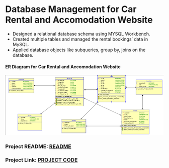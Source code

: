 # Database Management for Car Rental and Accomodation Website
* Designed a relational database schema using MYSQL Workbench.
* Created multiple tables and managed the rental bookings’ data in MySQL.
* Applied database objects like subqueries, group by, joins on the database.

#### ER Diagram for Car Rental and Accomodation Website
![333](https://github.com/anushaasaad/iRent/blob/main/Frontend/ER%20Diagram.PNG?raw=true)


### Project README: <a href="Frontend/README.md"/>README</a>
### Project Link: <a href="Backend/server.js"/>PROJECT CODE</a>
